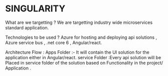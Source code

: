 # SINGULARITY

What are we targetting ?
We are targetting industry wide microservices standard application.

Technologies to be used ?
Azure for hosting and deploying api solutions , Azure service bus , .net core 6 , Angular/react.

Architecture Flow :
Apps Folder :- It will contain the UI solution for the application either in Angular/react.
service Folder :Every api solution will be Placed in service folder of the solution based on Functionality in the project/ Application .





